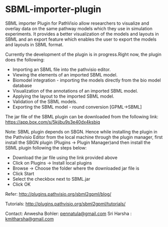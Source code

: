 SBML-importer-plugin
====================
SBML importer Plugin for PathVisio allow researchers to visualize and overlay data on the same pathway models which they use in simulation experiments.
It provides a better visualization of the models and layouts in SBML and an export feature which enables the user to export the models and layouts in SBML format.

Currently the development of the plugin is in progress.Right now, the plugin does the following:
- Importing an SBML file into the pathvisio editor.
- Viewing the elements of an imported SBML model.
- Biomodel integration - importing the models directly from the bio model database
- Visualization of the annotations of an imported SBML model.
- Applying the layout to the imported SBML model.
- Validation of the SBML models.
- Exporting the SBML model - round conversion [GPML->SBML] 

The jar file of the SBML plugin can be downloaded from the following link:
https://app.box.com/s/5kjjbu9s3e40dx4ksbiq

Note: SBML plugin depends on SBGN. Hence while installing the plugin in the Pathvisio Editor from the local machine through the plugin manager, first install the SBGN plugin (Plugins -> Plugin Manager)and then install the SBML plugin following the steps below:

* Download the jar file using the link provided above
* Click on Plugins -> Install local plugins
* Browse -> Choose the folder where the downloaded jar file is
* Click Start
* Select the checkbox next to SBML.jar
* Click OK

Refer: http://plugins.pathvisio.org/sbml2gpml/blog/

Tutorials: http://plugins.pathvisio.org/sbml2gpml/tutorials/

Contact: Anwesha Bohler: pennatula@gmail.com 
		 Sri Harsha    : kmitharsha@gmail.com
 

